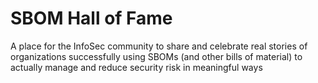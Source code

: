 # SBOM Hall of Fame
A place for the InfoSec community to share and celebrate real stories of organizations successfully using SBOMs (and other bills of material) to actually manage and reduce security risk in meaningful ways
